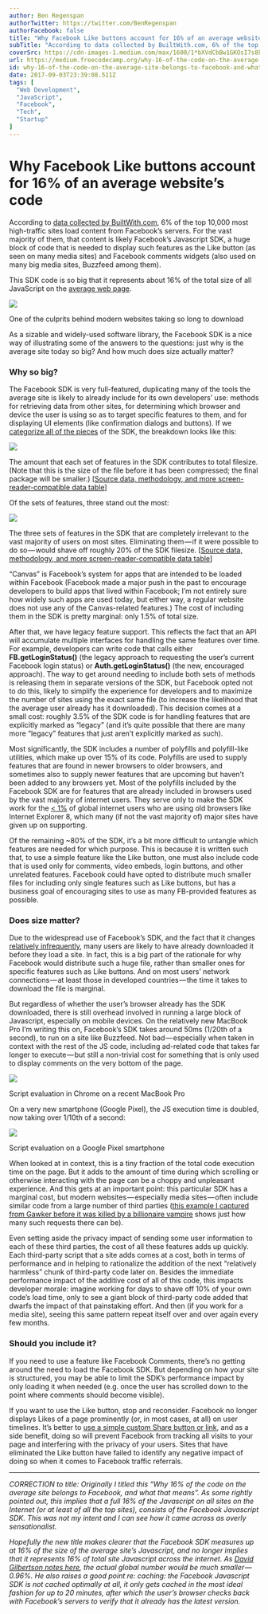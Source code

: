 ```yaml
---
author: Ben Regenspan
authorTwitter: https://twitter.com/BenRegenspan
authorFacebook: false
title: "Why Facebook Like buttons account for 16% of an average website’s code"
subTitle: "According to data collected by BuiltWith.com, 6% of the top 10,000 most high-traffic sites load content from Facebook’s servers. For the ..."
coverSrc: https://cdn-images-1.medium.com/max/1600/1*bXVdCbBw1GKOsI7s8ko7_Q.png
url: https://medium.freecodecamp.org/why-16-of-the-code-on-the-average-site-belongs-to-facebook-and-what-that-means-68956cd731be
id: why-16-of-the-code-on-the-average-site-belongs-to-facebook-and-what-that-means-68956cd731be
date: 2017-09-03T23:39:08.511Z
tags: [
  "Web Development",
  "JavaScript",
  "Facebook",
  "Tech",
  "Startup"
]
---
```

# Why Facebook Like buttons account for 16% of an average website’s code

According to [data collected by BuiltWith.com](https://trends.builtwith.com/cdn/Facebook-CDN), 6% of the top 10,000 most high-traffic sites load content from Facebook’s servers. For the vast majority of them, that content is likely Facebook’s Javascript SDK, a huge block of code that is needed to display such features as the Like button (as seen on many media sites) and Facebook comments widgets (also used on many big media sites, Buzzfeed among them).

This SDK code is so big that it represents about 16% of the total size of all JavaScript on the [average web page](http://httparchive.org/trends.php#bytesJS&reqJS).



![](https://cdn-images-1.medium.com/max/1600/1*bXVdCbBw1GKOsI7s8ko7_Q.png)

One of the culprits behind modern websites taking so long to download



As a sizable and widely-used software library, the Facebook SDK is a nice way of illustrating some of the answers to the questions: just why is the average site today so big? And how much does size actually matter?

### Why so big?

The Facebook SDK is very full-featured, duplicating many of the tools the average site is likely to already include for its own developers’ use: methods for retrieving data from other sites, for determining which browser and device the user is using so as to target specific features to them, and for displaying UI elements (like confirmation dialogs and buttons). If we [categorize all of the pieces](https://docs.google.com/spreadsheets/d/1vdRzi-wlYNQOoAt4bGOseDMt7vgmpv9BoSfy4yM1SYY/edit?usp=sharing) of the SDK, the breakdown looks like this:



![](https://cdn-images-1.medium.com/max/1600/1*g5yhxuOULPFhBiosX03MVA.png)

The amount that each set of features in the SDK contributes to total filesize. (Note that this is the size of the file before it has been compressed; the final package will be smaller.) [[Source data, methodology, and more screen-reader-compatible data table](https://docs.google.com/spreadsheets/d/1vdRzi-wlYNQOoAt4bGOseDMt7vgmpv9BoSfy4yM1SYY/edit#gid=873242422)]



Of the sets of features, three stand out the most:



![](https://cdn-images-1.medium.com/max/1600/1*QjJV_g9EJvefrgwQyIZRIA.png)

The three sets of features in the SDK that are completely irrelevant to the vast majority of users on most sites. Eliminating them — if it were possible to do so — would shave off roughly 20% of the SDK filesize. [[Source data, methodology, and more screen-reader-compatible data table](https://docs.google.com/spreadsheets/d/1vdRzi-wlYNQOoAt4bGOseDMt7vgmpv9BoSfy4yM1SYY/edit#gid=873242422)]



“Canvas” is Facebook’s system for apps that are intended to be loaded within Facebook (Facebook made a major push in the past to encourage developers to build apps that lived within Facebook; I’m not entirely sure how widely such apps are used today, but either way, a regular website does not use any of the Canvas-related features.) The cost of including them in the SDK is pretty marginal: only 1.5% of total size.

After that, we have legacy feature support. This reflects the fact that an API will accumulate multiple interfaces for handling the same features over time. For example, developers can write code that calls either **FB.getLoginStatus()** (the legacy approach to requesting the user’s current Facebook login status) or **Auth.getLoginStatus()** (the new, encouraged approach). The way to get around needing to include both sets of methods is releasing them in separate versions of the SDK, but Facebook opted not to do this, likely to simplify the experience for developers and to maximize the number of sites using the exact same file (to increase the likelihood that the average user already has it downloaded). This decision comes at a small cost: roughly 3.5% of the SDK code is for handling features that are explicitly marked as “legacy” (and it’s quite possible that there are many more “legacy” features that just aren’t explicitly marked as such).

Most significantly, the SDK includes a number of polyfills and polyfill-like utilities, which make up over 15% of its code. Polyfills are used to supply features that are found in newer browsers to older browsers, and sometimes also to supply newer features that are upcoming but haven’t been added to any browsers yet. Most of the polyfills included by the Facebook SDK are for features that are already included in browsers used by the vast majority of internet users. They serve only to make the SDK work for the [< 1%](http://gs.statcounter.com/browser-version-market-share) of global internet users who are using old browsers like Internet Explorer 8, which many (if not the vast majority of) major sites have given up on supporting.

Of the remaining ~80% of the SDK, it’s a bit more difficult to untangle which features are needed for which purpose. This is because it is written such that, to use a simple feature like the Like button, one must also include code that is used only for comments, video embeds, login buttons, and other unrelated features. Facebook could have opted to distribute much smaller files for including only single features such as Like buttons, but has a business goal of encouraging sites to use as many FB-provided features as possible.

### Does size matter?

Due to the widespread use of Facebook’s SDK, and the fact that it changes [relatively infrequently](https://github.com/nfriedly/facebook-js-sdk), many users are likely to have already downloaded it before they load a site. In fact, this is a big part of the rationale for why Facebook would distribute such a huge file, rather than smaller ones for specific features such as Like buttons. And on most users’ network connections — at least those in developed countries — the time it takes to download the file is marginal.

But regardless of whether the user’s browser already has the SDK downloaded, there is still overhead involved in running a large block of Javascript, especially on mobile devices. On the relatively new MacBook Pro I’m writing this on, Facebook’s SDK takes around 50ms (1/20th of a second), to run on a site like Buzzfeed. Not bad — especially when taken in context with the rest of the JS code, including ad-related code that takes far longer to execute — but still a non-trivial cost for something that is only used to display comments on the very bottom of the page.







![](https://cdn-images-1.medium.com/max/2000/1*b4Cz3JKmwgg5qIlYKAwmsg.png)

Script evaluation in Chrome on a recent MacBook Pro







On a very new smartphone (Google Pixel), the JS execution time is doubled, now taking over 1/10th of a second:







![](https://cdn-images-1.medium.com/max/2000/1*YrHFWabESezXSeFmt_Co-Q.png)

Script evaluation on a Google Pixel smartphone







When looked at in context, this is a tiny fraction of the total code execution time on the page. But it adds to the amount of time during which scrolling or otherwise interacting with the page can be a choppy and unpleasant experience. And this gets at an important point: this particular SDK has a marginal cost, but modern websites — especially media sites — often include similar code from a large number of third parties ([this example I captured from Gawker before it was killed by a billionaire vampire](http://ben.regenspan.com/your-script-loader-is-killing-you/#/4/4) shows just how many such requests there can be).

Even setting aside the privacy impact of sending some user information to each of these third parties, the cost of all these features adds up quickly. Each third-party script that a site adds comes at a cost, both in terms of performance and in helping to rationalize the addition of the next “relatively harmless” chunk of third-party code later on. Besides the immediate performance impact of the additive cost of all of this code, this impacts developer morale: imagine working for days to shave off 10% of your own code’s load time, only to see a giant block of third-party code added that dwarfs the impact of that painstaking effort. And then (if you work for a media site), seeing this same pattern repeat itself over and over again every few months.

### Should you include it?

If you need to use a feature like Facebook Comments, there’s no getting around the need to load the Facebook SDK. But depending on how your site is structured, you may be able to limit the SDK’s performance impact by only loading it when needed (e.g. once the user has scrolled down to the point where comments should become visible).

If you want to use the Like button, stop and reconsider. Facebook no longer displays Likes of a page prominently (or, in most cases, at all) on user timelines. It’s better to [use a simple custom Share button or link](https://jonsuh.com/blog/social-share-links/#use-share-urls), and as a side benefit, doing so will prevent Facebook from tracking all visits to your page and interfering with the privacy of your users. Sites that have eliminated the Like button have failed to identify any negative impact of doing so when it comes to Facebook traffic referrals.











* * *







_CORRECTION to title: Originally I titled this “Why 16% of the code on the average site belongs to Facebook, and what that means”. As some rightly pointed out, this implies that a full 16% of the Javascript on all sites on the Internet (or at least of all the top sites), consists of the Facebook Javascript SDK. This was not my intent and I can see how it came across as overly sensationalist._

_Hopefully the new title makes clearer that the Facebook SDK measures up at 16% of the size of the average site’s Javascript, and no longer implies that it represents 16% of total site Javascript across the internet. As_ [_David Gilbertson notes here_](https://medium.com/@david.gilbertson/maybe-i-missed-something-but-isnt-your-article-s-title-100-false-d2dcc51fc9ed)_, the actual global number would be much smaller — 0.96%. He also raises a good point re: caching: the Facebook Javascript SDK is not cached optimally at all, it only gets cached in the most ideal fashion for up to 20 minutes, after which the user’s browser checks back with Facebook’s servers to verify that it already has the latest version._








